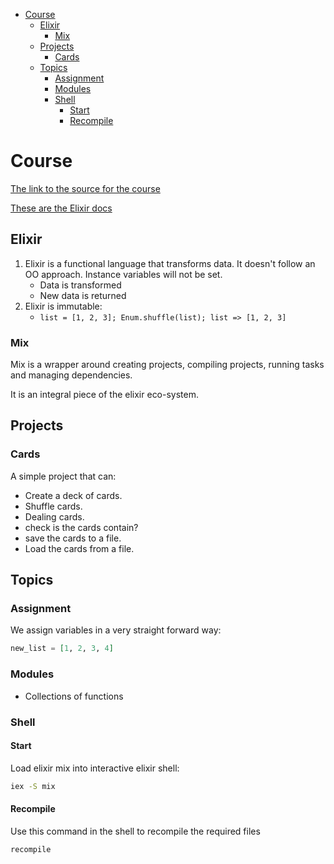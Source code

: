 - [Course](#Course)
  - [Elixir](#Elixir)
    - [Mix](#Mix)
  - [Projects](#Projects)
    - [Cards](#Cards)
  - [Topics](#Topics)
    - [Assignment](#Assignment)
    - [Modules](#Modules)
    - [Shell](#Shell)
      - [Start](#Start)
      - [Recompile](#Recompile)

# Course

[The link to the source for the course](https://github.com/StephenGrider/ElixirCode)

[These are the Elixir docs](https://hexdocs.pm/elixir/Kernel.html)

## Elixir

1. Elixir is a functional language that transforms data. It doesn't follow an OO approach. Instance variables will not be set.
   - Data is transformed
   - New data is returned
2. Elixir is immutable:
   - `list = [1, 2, 3]; Enum.shuffle(list); list => [1, 2, 3]`

### Mix

Mix is a wrapper around creating projects, compiling projects, running tasks and managing dependencies.

It is an integral piece of the elixir eco-system.

## Projects

### Cards

A simple project that can:

- Create a deck of cards.
- Shuffle cards.
- Dealing cards.
- check is the cards contain?
- save the cards to a file.
- Load the cards from a file.

## Topics

### Assignment

We assign variables in a very straight forward way:

```elixir
new_list = [1, 2, 3, 4]
```

### Modules

- Collections of functions

### Shell

#### Start

Load elixir mix into interactive elixir shell:

```bash
iex -S mix
```

#### Recompile

Use this command in the shell to recompile the required files

```bash
recompile
```
